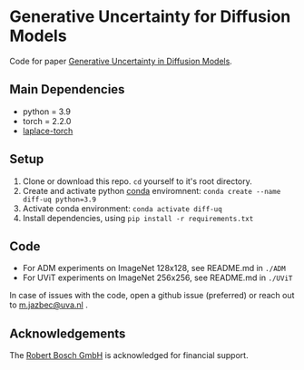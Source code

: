 # Generative Uncertainty for Diffusion Models
Code for paper [Generative Uncertainty in Diffusion Models](TODO:insert-arxiv-link).

## Main Dependencies
* python = 3.9
* torch = 2.2.0
* [laplace-torch](https://github.com/aleximmer/Laplace)

## Setup 
1. Clone or download this repo. `cd` yourself to it's root directory.
2. Create and activate python [conda](https://www.anaconda.com/) enviromnent: `conda create --name diff-uq python=3.9`
3. Activate conda environment:  `conda activate diff-uq`
4. Install dependencies, using `pip install -r requirements.txt`

## Code
- For ADM experiments on ImageNet 128x128, see README.md in `./ADM`
- For UViT experiments on ImageNet 256x256, see README.md in `./UViT`

In case of issues with the code, open a github issue (preferred) or reach out to m.jazbec@uva.nl .

## Acknowledgements
The [Robert Bosch GmbH](https://www.bosch.com) is acknowledged for financial support. 